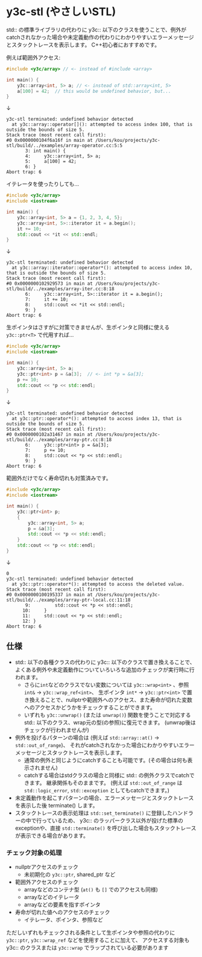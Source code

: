 # y3c-stl (やさしいSTL)

std:: の標準ライブラリの代わりに y3c:: 以下のクラスを使うことで、例外がcatchされなかった場合や未定義動作の代わりにわかりやすいエラーメッセージとスタックトレースを表示します。
C++初心者におすすめです。

例えば範囲外アクセス:
```cpp
#include <y3c/array> // <- instead of #include <array>

int main() {
    y3c::array<int, 5> a; // <- instead of std::array<int, 5>
    a[100] = 42;  // this would be undefined behavior, but...
}
```
↓
```
y3c-stl terminated: undefined behavior detected
  at y3c::array::operator[](): attempted to access index 100, that is outside the bounds of size 5.
Stack trace (most recent call first):
#0 0x0000000104f6a16f in main at /Users/kou/projects/y3c-stl/build/../examples/array-operator.cc:5:5
       3: int main() {
       4:     y3c::array<int, 5> a;
       5:     a[100] = 42;
       6: }
Abort trap: 6
```

イテレータを使ったりしても...
```cpp
#include <y3c/array>
#include <iostream>

int main() {
    y3c::array<int, 5> a = {1, 2, 3, 4, 5};
    y3c::array<int, 5>::iterator it = a.begin();
    it += 10;
    std::cout << *it << std::endl;
}
```
↓
```
y3c-stl terminated: undefined behavior detected
  at y3c::array::iterator::operator*(): attempted to access index 10, that is outside the bounds of size 5.
Stack trace (most recent call first):
#0 0x0000000102929573 in main at /Users/kou/projects/y3c-stl/build/../examples/array-iter.cc:8:18
       6:     y3c::array<int, 5>::iterator it = a.begin();
       7:     it += 10;
       8:     std::cout << *it << std::endl;
       9: }
Abort trap: 6
```

生ポインタはさすがに対策できませんが、生ポインタと同様に使える `y3c::ptr<T>` で代用すれば...
```cpp
#include <y3c/array>
#include <iostream>

int main() {
    y3c::array<int, 5> a;
    y3c::ptr<int> p = &a[3];  // <- int *p = &a[3];
    p += 10;
    std::cout << *p << std::endl;
}
```
↓
```
y3c-stl terminated: undefined behavior detected
  at y3c::ptr::operator*(): attempted to access index 13, that is outside the bounds of size 5.
Stack trace (most recent call first):
#0 0x0000000102a31467 in main at /Users/kou/projects/y3c-stl/build/../examples/array-ptr.cc:8:18
       6:     y3c::ptr<int> p = &a[3];
       7:     p += 10;
       8:     std::cout << *p << std::endl;
       9: }
Abort trap: 6
```

範囲外だけでなく寿命切れも対策済みです。
```cpp
#include <y3c/array>
#include <iostream>

int main() {
    y3c::ptr<int> p;
    {
        y3c::array<int, 5> a;
        p = &a[3];
        std::cout << *p << std::endl;
    }
    std::cout << *p << std::endl;
}
```
↓
```
0
y3c-stl terminated: undefined behavior detected
  at y3c::ptr::operator*(): attempted to access the deleted value.
Stack trace (most recent call first):
#0 0x0000000100195337 in main at /Users/kou/projects/y3c-stl/build/../examples/array-ptr-local.cc:11:18
       9:         std::cout << *p << std::endl;
      10:     }
      11:     std::cout << *p << std::endl;
      12: }
Abort trap: 6
```

## 仕様

* std:: 以下の各種クラスの代わりに y3c:: 以下のクラスで置き換えることで、よくある例外や未定義動作についていろいろな追加のチェックが実行時に行われます。
    * さらに`int`などのクラスでない変数については `y3c::wrap<int>` 、参照 `int&` → `y3c::wrap_ref<int>`、 生ポインタ `int*` → `y3c::ptr<int>` で置き換えることで、nullptrや範囲外へのアクセス、また寿命が切れた変数へのアクセスかどうかをチェックすることができます。
    * いずれも `y3c::unwrap()` (または `unwrap()`) 関数を使うことで対応する std:: 以下のクラス、wrap元の型(の参照)に復元できます。
    (unwrap後はチェックが行われませんが)
* 例外を投げるパターンの場合は (例えば `std::array::at()` → `std::out_of_range`)、
それがcatchされなかった場合にわかりやすいエラーメッセージとスタックトレースを表示します。
    * 通常の例外と同じようにcatchすることも可能です。(その場合は何も表示されません)
    * catchする場合はstdクラスの場合と同様に std:: の例外クラスでcatchできます。
    継承関係もそのままです。
    (例えば `std::out_of_range` は `std::logic_error`, `std::exception` としてもcatchできます。)
* 未定義動作を起こすパターンの場合、エラーメッセージとスタックトレースを表示した後 terminate() します。
* スタックトレースの表示処理は `std::set_terminate()` に登録したハンドラーの中で行っているため、
y3c:: のラッパークラス以外が投げた標準のexceptionや、直接 `std::terminate()` を呼び出した場合もスタックトレースが表示できる場合があります。

### チェック対象の処理

* nullptrアクセスのチェック
    * 未初期化の `y3c::ptr`, shared_ptr など
* 範囲外アクセスのチェック
    * arrayなどのコンテナ型 (`at()` も `[]` でのアクセスも同様)
    * arrayなどのイテレータ
    * arrayなどの要素を指すポインタ
* 寿命が切れた値へのアクセスのチェック
    * イテレータ、ポインタ、参照など

ただしいずれもチェックされる条件として生ポインタや参照の代わりに `y3c::ptr`, `y3c::wrap_ref` などを使用することに加えて、
アクセスする対象も y3c:: のクラスまたは `y3c::wrap` でラップされている必要があります
